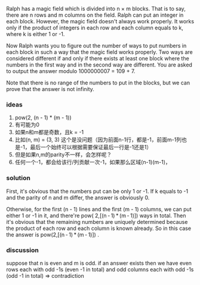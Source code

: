 Ralph has a magic field which is divided into n × m blocks. That is to say, there are n rows and m columns on the field.
Ralph can put an integer in each block. However, the magic field doesn't always work properly. It works only if the
product of integers in each row and each column equals to k, where k is either 1 or -1.

Now Ralph wants you to figure out the number of ways to put numbers in each block in such a way that the magic field
works properly. Two ways are considered different if and only if there exists at least one block where the numbers in
the first way and in the second way are different. You are asked to output the answer modulo 1000000007 = 109 + 7.

Note that there is no range of the numbers to put in the blocks, but we can prove that the answer is not infinity.

### ideas

1. pow(2, (n - 1) * (m - 1))
2. 有可能为0
3. 如果n和m都是奇数，且k = -1
4. 比如(n, m) = (3, 3) 这个是没问题（因为前面n-1行，都是-1，前面m-1列也是-1，最后一个始终可以根据需要保证最后一行是-1还是1）
5. 但是如果n,m的parity不一样，会怎样呢？
6. 任何一个-1，都会给该行/列贡献一次-1，如果那么区域(n-1)(m-1)，

### solution

First, it's obvious that the numbers put can be only 1 or -1. If k equals to -1 and the parity of n and m differ, the
answer is obviously 0.

Otherwise, for the first (n - 1) lines and the first (m - 1) columns, we can put either 1 or -1 in it, and there're pow(
2,[(n - 1) * (m - 1)]) ways in total. Then it's obvious that the remaining numbers are uniquely determined because the
product of each row and each column is known already. So in this case the answer is pow(2,[(n - 1) * (m - 1)]) .

### discussion

suppose that n is even and m is odd. if an answer exists then we have even rows each with odd -1s (even -1 in total) and
odd columns each with odd -1s (odd -1 in total) => contradiction

